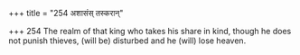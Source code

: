 +++
title = "254 अशासंस् तस्करान्"

+++
254	The realm of that king who takes his share in kind, though he does not punish thieves, (will be) disturbed and he (will) lose heaven.